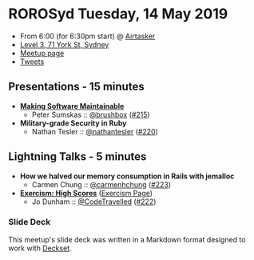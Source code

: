 # ROROSyd Tuesday, 14 May 2019

- From 6:00 (for 6:30pm start) @ [Airtasker][]
- [Level 3, 71 York St, Sydney][]
- [Meetup page][]
- [Tweets][]

## Presentations - 15 minutes

- **[Making Software Maintainable][]**
  - Peter Sumskas :: [@brushbox][] ([#215][])
- **Military-grade Security in Ruby**
  - Nathan Tesler :: [@nathantesler][] ([#220][])

## Lightning Talks - 5 minutes

- **How we halved our memory consumption in Rails with jemalloc**
  - Carmen Chung :: [@carmenhchung][] ([#223][])
- **[Exercism: High Scores][]** ([Exercism Page][])
  - Jo Dunham :: [@CodeTravelled][] ([#222][])

### Slide Deck

This meetup's slide deck was written in a Markdown format designed to work with
[Deckset][].

[Making Software Maintainable]: https://www.slideshare.net/PeterSumskas/making-software-maintainable
[@brushbox]: https://twitter.com/brushbox
[#215]: https://github.com/rails-oceania/roro/issues/215
[@nathantesler]: https://twitter.com/nathantesler
[#220]: https://github.com/rails-oceania/roro/issues/220
[@carmenhchung]: https://twitter.com/carmenhchung
[#223]: https://github.com/rails-oceania/roro/issues/223
[Exercism: High Scores]: https://exercism.io/tracks/ruby/exercises/high-scores/solutions/62e4180e51894536860ded0d4a7d9d88
[Exercism Page]: https://exercism.io/tracks/ruby/exercises/high-scores
[@CodeTravelled]: https://twitter.com/CodeTravelled
[#222]: https://github.com/rails-oceania/roro/issues/222
[Airtasker]: https://www.airtasker.com/
[Level 3, 71 York St, Sydney]: https://goo.gl/maps/dADqL1QY5Hp
[Meetup page]: https://www.meetup.com/Ruby-On-Rails-Oceania-Sydney/events/jwptrqyzhbsb/
[Tweets]: https://twitter.com/search?f=tweets&q=rorosyd%20since%3A2019-05-14%20until%3A2019-05-15&src=typd
[Deckset]: https://www.decksetapp.com/
